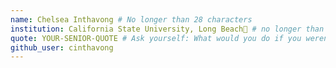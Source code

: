 ```yaml
---
name: Chelsea Inthavong # No longer than 28 characters
institution: California State University, Long Beach🚩 # no longer than 58 characters
quote: YOUR-SENIOR-QUOTE # Ask yourself: What would you do if you weren't afraid? And then go do it.
github_user: cinthavong
---
```

